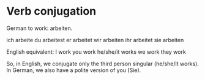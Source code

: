 # Verb conjugation

German to work: arbeiten.

ich	arbeite
du	arbeitest
er	arbeitet
wir	arbeiten
ihr	arbeitet
sie	arbeiten

English equivalent:
I work
you work
he/she/it works
we work 
they work

So, in English, we conjugate only the third person singular (he/she/it works). In German, we also have a polite version of you (Sie).